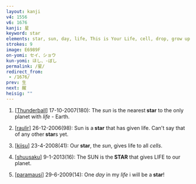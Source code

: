 ```yaml
---
layout: kanji
v4: 1556
v6: 1676
kanji: 星
keyword: star
elements: star, sun, day, life, This is Your Life, cell, drop, grow up
strokes: 9
image: E6989F
on-yomi: セイ、ショウ
kun-yomi: ほし、-ぼし
permalink: /星/
redirect_from:
 - /1676/
prev: 生
next: 醒
heisig: ""
---
```


1) [<a href="http://kanji.koohii.com/profile/Thunderball">Thunderball</a>] 17-10-2007(180): The <em>sun</em> is the nearest<strong> star</strong> to the only planet with <em>life</em> - Earth.

2) [<a href="http://kanji.koohii.com/profile/raulir">raulir</a>] 26-12-2006(98): Sun is a<strong> star</strong> that has given life. Can&#039;t say that of any other<strong> star</strong>s yet.

3) [<a href="http://kanji.koohii.com/profile/kiisu">kiisu</a>] 23-4-2008(41): Our<strong> star</strong>, the <em>sun</em>, gives life to all <em>cells</em>.

4) [<a href="http://kanji.koohii.com/profile/shuusaku">shuusaku</a>] 9-1-2013(16): The SUN is the<strong> STAR</strong> that gives LIFE to our planet.

5) [<a href="http://kanji.koohii.com/profile/paramausi">paramausi</a>] 29-6-2009(14): One <em>day</em> in my <em>life</em> i will be a<strong> star</strong>!

